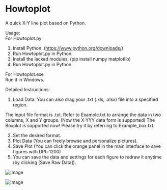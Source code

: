 # Howtoplot
A quick X-Y line plot based on Python.

Usage:<br>
For Howtoplot.py
1. Install Python. (https://www.python.org/downloads/)
2. Run Howtoplot.py in Python.
3. Install the lacked modules. (pip install numpy matplotlib)
4. Run Howtoplot.py in Python.

For Howtoplot.exe<br>
Run it in Windows.

Detailed Instructions:
1. Load Data. You can also drag your .txt (.xls, .xlsx) file into a specified region.

  The input file format is .txt. Refer to Example.txt to arrange the data in two columns, X and Y groups.
  (Now the X-YYY data form is supported)
  The Boxplot is supported now! Please try it by referring to Example_box.txt.

2. Set the desired format.
3. Plot Data (You can freely browse and personalize pictures).
4. Save Plot (You can click the orange panel in the main interface to save figures with DPI=1200)
5. You can save the data and settings for each figure to redraw it anytime (by clicking [Save Raw Data]).

![image](https://github.com/user-attachments/assets/6ec92e94-484f-49d9-aa80-4df42a1e4e3d)


![image](https://github.com/user-attachments/assets/570fe808-ef0f-4856-bd73-2272dab9b8bb)



